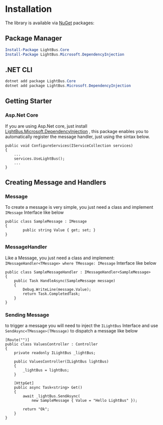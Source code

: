 # Installation

The library is available via [NuGet](https://www.nuget.org/packages?q=LightBus.Core) packages:

## Package Manager

```powershell
Install-Package LightBus.Core
Install-Package LightBus.Microsoft.DependencyInjection
```

## .NET CLI

```powershell
dotnet add package LightBus.Core
dotnet add package LightBus.Microsoft.DependencyInjection
```

## Getting Starter

### Asp.Net Core

If you are using Asp.Net core, just install [LightBus.Microsoft.DependencyInjection](https://www.nuget.org/packages/LightBus.Microsoft.DependencyInjection/)
, this package enables you to automatically register the message handler,
just using the sintax below.

```Csharp
public void ConfigureServices(IServiceCollection services)
{
    ...
    services.UseLightBus();
    ...
}
```

## Creating Message and Handlers

### Message

To create a message is very simple, you just need a class and implement ```IMessage``` Interface like below

```CSharp
public class SampleMessage : IMessage
{
        public string Value { get; set; }
}
```

### MessageHandler

Like a Message, you just need a class and implement: ```IMessageHandler<TMessage> where TMessage: IMessage``` Interface like below

```CSharp
public class SampleMessageHandler : IMessageHandler<SampleMessage>
{
    public Task HandleAsync(SampleMessage message)
    {
        Debug.WriteLine(message.Value);
        return Task.CompletedTask;
    }
}
```

### Sending Message

to trigger a message you will need to inject the ```ILightBus``` Interface and use ```SendAsync<TMessage>(TMessage)``` to dispatch a message like below

```CSharp
[Route("")]
public class ValuesController : Controller
{
    private readonly ILightBus _lightBus;

    public ValuesController(ILightBus lightBus)
    {
        _lightBus = lightBus;
    }

    [HttpGet]
    public async Task<string> Get()
    {
        await _lightBus.SendAsync(
            new SampleMessage { Value = "Hello LightBus" });

        return "Ok";
    }
}
```